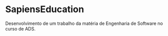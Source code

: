 # SapiensEducation
Desenvolvimento de um trabalho da matéria de Engenharia de Software no curso de ADS.
